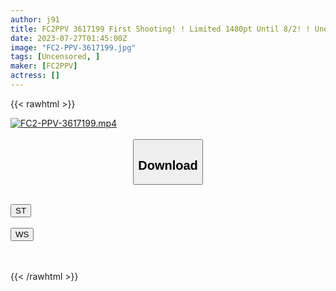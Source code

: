 ```yaml
---
author: j91
title: FC2PPV 3617199 First Shooting! ! Limited 1480pt Until 8/2! ! Unexpectedly Experienced Ecup Big Breasted Cute Woman ○ College Student’S First Titty Fuck Service No Questions And Answers No Questions Asked! !
date: 2023-07-27T01:45:00Z
image: "FC2-PPV-3617199.jpg"
tags: [Uncensored, ]
maker: [FC2PPV]
actress: []
---
```



{{< rawhtml >}}

<div class="video" data-videoid="pbl6A1qwbjcr4rM">
    <a href="javascript:;">
        <img src="https://my.j91.asia/posts/FC2-PPV-3617199/FC2-PPV-3617199.jpg" width="WIDTH" height="HEIGHT" alt="FC2-PPV-3617199.mp4" loading="lazy">
    </a>
</div>

<script type="text/javascript" src="https://j91.asia/asset/on-demand-st.js"></script>

<br>
  <link rel="stylesheet" href="https://j91.asia/asset/bs5.css">
  
  <center>
  <button class="btn btn-primary" type="button" data-bs-toggle="collapse" data-bs-target=".multi-collapse" aria-expanded="false" aria-controls="multiCollapseExample1 multiCollapseExample2"><h2>Download</h2></button></center>
</p>
<div class="row">
  <div class="col">
    <div class="collapse multi-collapse" id="multiCollapseExample1">
      <div class="card card-body">
	      	      <br>
<div class="buttons">  
<a href="https://streamtape.to/v/pbl6A1qwbjcr4rM"><button class="btn-hover color-3"><i class="fa fa-download"></i> ST</button></a></div>
    </div>
  </div>
</div>
  <div class="col">
    <div class="collapse multi-collapse" id="multiCollapseExample2">
      <div class="card card-body">
	      <br>
<div class="buttons">
    <a href="https://wolfstream.tv/q4uq15tnvfsv.html"><button class="btn-hover color-9"><i class="fa fa-download"></i> WS</button></a></div>
<br><br>
      </div>
    </div>
  </div>
</div>

{{< /rawhtml >}}